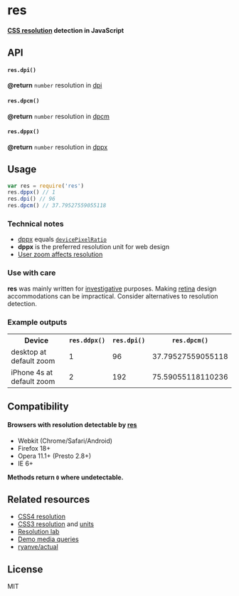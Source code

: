 # res
#### [CSS resolution](http://www.w3.org/TR/css3-values/#resolution) detection in JavaScript

## API
<a name="methods"></a>

<a name="dpi"></a>
#### `res.dpi()`
<b>@return</b> `number` resolution in [dpi](http://www.w3.org/TR/css3-values/#dpi)

<a name="dpcm"></a>
#### `res.dpcm()`
<b>@return</b> `number` resolution in [dpcm](http://www.w3.org/TR/css3-values/#dpcm)

<a name="dppx"></a>
#### `res.dppx()`
<b>@return</b> `number` resolution in [dppx](http://www.w3.org/TR/css3-values/#dppx)

## Usage

```js
var res = require('res')
res.dppx() // 1
res.dpi() // 96
res.dpcm() // 37.79527559055118
```

### Technical notes
- [dppx](http://www.w3.org/TR/css3-values/#dppx) equals [`devicePixelRatio`](http://dev.w3.org/csswg/cssom-view/#dom-window-devicepixelratio)
- <b>dppx</b> is the preferred resolution unit for web design
- [User zoom affects resolution](../../issues/1)

### Use with care
<b>res</b> was mainly written for [investigative](http://ryanve.com/lab/resolution/) purposes. Making [retina](../../issues/2#issuecomment-41459302) design accommodations can be impractical. Consider alternatives to resolution detection.

### Example outputs
<table>
  <tr>
    <th scope="col">Device</th>
    <th scope="col"><code>res.ddpx()</code></th>
    <th scope="col"><code>res.dpi()</code></th>
    <th scope="col"><code>res.dpcm()</code></th>
  </tr>
  <tr>
    <td>desktop at default zoom</td>
    <td>1</td>
    <td>96</td>
    <td>37.79527559055118</td>
  </tr>
  <tr>
    <td>iPhone 4s at default zoom</td>
    <td>2</td>
    <td>192</td>
    <td>75.59055118110236</td>
  </tr>
</table>

## Compatibility
#### Browsers with resolution detectable by [res](#res)

- Webkit (Chrome/Safari/Android)
- Firefox 18+
- Opera 11.1+ (Presto 2.8+)
- IE 6+

**Methods return `0` where undetectable.**

## Related resources
- [CSS4 resolution](http://dev.w3.org/csswg/mediaqueries4/#resolution)
- [CSS3 resolution](http://w3.org/TR/css3-values/#resolution) and [units](http://w3.org/TR/css3-values/#absolute-lengths)
- [Resolution lab](http://ryanve.com/lab/resolution/)
- [Demo media queries](http://ryanve.com/lab/@media/#mq-resolution)
- [ryanve/actual](https://github.com/ryanve/actual)

## License
MIT